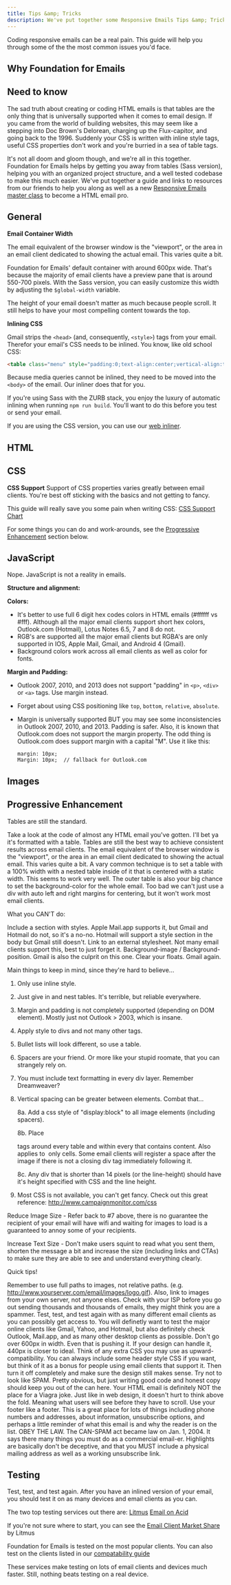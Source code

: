 ```yaml
---
title: Tips &amp; Tricks
description: We've put together some Responsive Emails Tips &amp; Tricks that will help you navigate the mine field that is coding HTML emails.
---
```


Coding responsive emails can be a real pain. This guide will help you through some of the the most common issues you'd face.

## Why Foundation for Emails



## Need to know

The sad truth about creating or coding HTML emails is that tables are the only thing that is universally supported when it comes to email design. If you came from the world of building websites, this may seem like a stepping into Doc Brown's Delorean, charging up the Flux-capitor, and going back to the 1996. Suddenly your CSS is written with inline style tags, useful CSS properties don't work and you're burried in a sea of table tags. 

It's not all doom and gloom though, and we're all in this together. Foundation for Emails helps by getting you away from tables (Sass version), helping you with an organized project structure, and a well tested codebase to make this much easier. We've put together a guide and links to resources from our friends to help you along as well as a new [Responsive Emails master class](http://zurb.com/university/responsive-emails-foundation) to become a HTML email pro.

## General

**Email Container Width**

The email equivalent of the browser window is the "viewport", or the area in an email client dedicated to showing the actual email. This varies quite a bit.

Foundation for Emails' default container with around 600px wide. That's because the majority of email clients have a preview pane that is around 550-700 pixels. With the Sass version, you can easily customize this width by adjusting the `$global-width` variable.

The height of your email doesn't matter as much because people scroll. It still helps to have your most compelling content towards the top.

**Inlining CSS**

Gmail strips the `<head>` (and, consequently, `<style>`) tags from your email. Therefor your email's CSS needs to be inlined. You know, like old school CSS:

```html
<table class="menu" style="padding:0;text-align:center;vertical-align:top;width:auto">
```

Because media queries cannot be inlined, they need to be moved into the `<body>` of the email. Our inliner does that for you.

If you're using Sass with the ZURB stack, you enjoy the luxury of automatic inlining when running `npm run build`. You'll want to do this before you test or send your email.

If you are using the CSS version, you can use our [web inliner](http://foundation.zurb.com/emails/inliner.html).

## HTML



## CSS

**CSS Support**
Support of CSS properties varies greatly between email clients. You're best off sticking with the basics and not getting to fancy.

This guide will really save you some pain when writing CSS:
[CSS Support Chart](https://www.campaignmonitor.com/css/b/)

For some things you can do and work-arounds, see the <a href="#progressive-enhancement">Progressive Enhancement</a> section below.

## JavaScript

Nope. JavaScript is not a reality in emails. 

**Structure and alignment:** 


**Colors:** 

- It's better to use full 6 digit hex codes colors in HTML emails (#ffffff vs #fff). Although all the major email clients support short hex colors, Outlook.com (Hotmail), Lotus Notes 6.5, 7 and 8 do not.
- RGB's are supported all the major email clients but RGBA's are only supported in IOS, Apple Mail, Gmail, and Android 4 (Gmail).
- Background colors work across all email clients as well as color for fonts.


**Margin and Padding:** 

- Outlook 2007, 2010, and 2013 does not support "padding" in `<p>`, `<div>` or `<a>` tags. Use margin instead.
- Forget about using CSS positioning like `top`, `bottom`, `relative`, `absolute`. 
- Margin is universally supported BUT you may see some inconsistencies in Outlook 2007, 2010, and 2013. Padding is safer. Also, it is known that Outlook.com does not support the margin property. The odd thing is Outlook.com does support margin with a capital "M".
Use it like this: 
  
  ```
  margin: 10px; 
  Margin: 10px;  // fallback for Outlook.com
  ```

## Images


<a id="progressive-enhancement"></a>
## Progressive Enhancement


Tables are still the standard.

Take a look at the code of almost any HTML email you've gotten. I'll bet ya it's formatted with a table. Tables are still the best way to achieve consistent results across email clients. The email equivalent of the browser window is the "viewport", or the area in an email client dedicated to showing the actual email. This varies quite a bit. A vary common technique is to set a table with a 100% width with a nested table inside of it that is centered with a static width. This seems to work very well. The outer table is also your big chance to set the background-color for the whole email. Too bad we can't just use a div with auto left and right margins for centering, but it won't work most email clients.

What you CAN'T do:

Include a <head> section with styles. Apple Mail.app supports it, but Gmail and Hotmail do not, so it's a no-no. Hotmail will support a style section in the body but Gmail still doesn't.
Link to an external stylesheet. Not many email clients support this, best to just forget it.
Background-image / Background-position. Gmail is also the culprit on this one.
Clear your floats. Gmail again.

Main things to keep in mind, since they're hard to believe...

1. Only use inline style.

2. Just give in and nest tables. It's terrible, but reliable everywhere.

3. Margin and padding is not completely supported (depending on DOM element).
   Mostly just not Outlook > 2003, which is insane.
   
4. Apply style to divs and not many other tags.

5. Bullet lists will look different, so use a table.

6. Spacers are your friend. Or more like your stupid roomate,
   that you can strangely rely on.

7. You must include text formatting in every div layer. Remember Dreamweaver?

8. Vertical spacing can be greater between elements. Combat that...

   8a. Add a css style of "display:block" to all image elements
      (including spacers).

   8b. Place <div> tags around every table and within every
       <td> that contains content. Also applies to <img> only cells.
       Some email clients will register a space after the image
       if there is not a closing div tag immediately following it.
   
   8c. Any div that is shorter than 14 pixels (or the line-height)
       should have it's height specified with CSS and the line height.
       
9. Most CSS is not available, you can't get fancy.
   Check out this great reference: http://www.campaignmonitor.com/css


Reduce Image Size - Refer back to #7 above, there is no guarantee the recipient of your email will have wifi and waiting for images to load is a guaranteed to annoy some of your recipients.
 

Increase Text Size - Don’t make users squint to read what you sent them, shorten the message a bit and increase the size (including links and CTAs) to make sure they are able to see and understand everything clearly.


Quick tips!

Remember to use full paths to images, not relative paths. (e.g. http://www.yourserver.com/email/images/logo.gif). Also, link to images from your own server, not anyone elses.
Check with your ISP before you go out sending thousands and thousands of emails, they might think you are a spammer.
Test, test, and test again with as many different email clients as you can possibly get access to. You will definetly want to test the major online clients like Gmail, Yahoo, and Hotmail, but also definitely check Outlook, Mail.app, and as many other desktop clients as possible.
Don't go over 600px in width. Even that is pushing it. If your design can handle it, 440px is closer to ideal.
Think of any extra CSS you may use as upward-compatibility. You can always include some header style CSS if you want, but think of it as a bonus for people using email clients that support it. Then turn it off completely and make sure the design still makes sense.
Try not to look like SPAM. Pretty obvious, but just writing good code and honest copy should keep you out of the can here. Your HTML email is definitely NOT the place for a Viagra joke.
Just like in web design, it doesn't hurt to think above the fold. Meaning what users will see before they have to scroll.
Use your footer like a footer. This is a great place for lots of things including phone numbers and addresses, about information, unsubscribe options, and perhaps a little reminder of what this email is and why the reader is on the list.
OBEY THE LAW. The CAN-SPAM act became law on Jan. 1, 2004. It says there many things you must do as a commercial email-er. Highlights are basically don't be deceptive, and that you MUST include a physical mailing address as well as a working unsubscribe link.

## Testing

Test, test, and test again. After you have an inlined version of your email, you should test it on as many devices and email clients as you can. 

The two top testing services out there are:
[Litmus](https://litmus.com/)
[Email on Acid](https://www.emailonacid.com/)

If you're not sure where to start, you can see the [Email Client Market Share](http://emailclientmarketshare.com/) by Litmus

Foundation for Emails is tested on the most popular clients. You can also test on the clients listed in our [compatability guide](compatibility.html)

These services make testing on lots of email clients and devices much faster. Still, nothing beats testing on a real device.